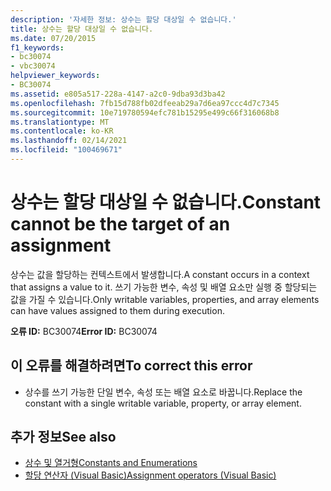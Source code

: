 ```yaml
---
description: '자세한 정보: 상수는 할당 대상일 수 없습니다.'
title: 상수는 할당 대상일 수 없습니다.
ms.date: 07/20/2015
f1_keywords:
- bc30074
- vbc30074
helpviewer_keywords:
- BC30074
ms.assetid: e805a517-228a-4147-a2c0-9dba93d3ba42
ms.openlocfilehash: 7fb15d788fb02dfeeab29a7d6ea97ccc4d7c7345
ms.sourcegitcommit: 10e719780594efc781b15295e499c66f316068b8
ms.translationtype: MT
ms.contentlocale: ko-KR
ms.lasthandoff: 02/14/2021
ms.locfileid: "100469671"
---
```

# <a name="constant-cannot-be-the-target-of-an-assignment"></a><span data-ttu-id="89a29-103">상수는 할당 대상일 수 없습니다.</span><span class="sxs-lookup"><span data-stu-id="89a29-103">Constant cannot be the target of an assignment</span></span>

<span data-ttu-id="89a29-104">상수는 값을 할당하는 컨텍스트에서 발생합니다.</span><span class="sxs-lookup"><span data-stu-id="89a29-104">A constant occurs in a context that assigns a value to it.</span></span> <span data-ttu-id="89a29-105">쓰기 가능한 변수, 속성 및 배열 요소만 실행 중 할당되는 값을 가질 수 있습니다.</span><span class="sxs-lookup"><span data-stu-id="89a29-105">Only writable variables, properties, and array elements can have values assigned to them during execution.</span></span>  
  
 <span data-ttu-id="89a29-106">**오류 ID:** BC30074</span><span class="sxs-lookup"><span data-stu-id="89a29-106">**Error ID:** BC30074</span></span>  
  
## <a name="to-correct-this-error"></a><span data-ttu-id="89a29-107">이 오류를 해결하려면</span><span class="sxs-lookup"><span data-stu-id="89a29-107">To correct this error</span></span>  
  
- <span data-ttu-id="89a29-108">상수를 쓰기 가능한 단일 변수, 속성 또는 배열 요소로 바꿉니다.</span><span class="sxs-lookup"><span data-stu-id="89a29-108">Replace the constant with a single writable variable, property, or array element.</span></span>  
  
## <a name="see-also"></a><span data-ttu-id="89a29-109">추가 정보</span><span class="sxs-lookup"><span data-stu-id="89a29-109">See also</span></span>

- [<span data-ttu-id="89a29-110">상수 및 열거형</span><span class="sxs-lookup"><span data-stu-id="89a29-110">Constants and Enumerations</span></span>](../programming-guide/language-features/constants-enums/index.md)
- [<span data-ttu-id="89a29-111">할당 연산자 (Visual Basic)</span><span class="sxs-lookup"><span data-stu-id="89a29-111">Assignment operators (Visual Basic)</span></span>](../language-reference/operators/assignment-operators.md)
